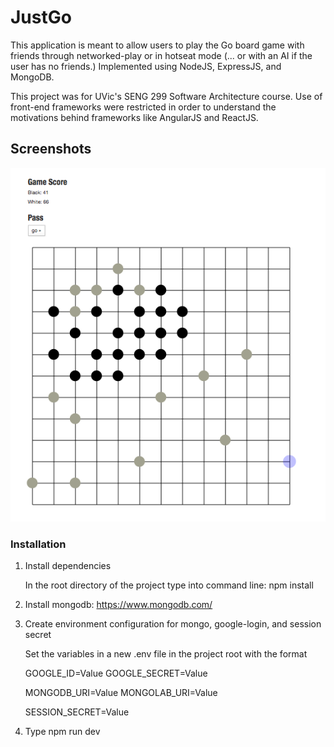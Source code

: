 # JustGo

This application is meant to allow users to play the Go board game
with friends through networked-play or in hotseat mode 
(... or with an AI if the user has no friends.)
Implemented using NodeJS, ExpressJS, and MongoDB.

This project was for UVic's SENG 299 Software Architecture course.
Use of front-end frameworks were restricted in order to understand the motivations 
behind frameworks like AngularJS and ReactJS.

## Screenshots

![Screenshot](/doc/screenshot.png) 



### Installation

1. Install dependencies

    In the root directory of the project type into command line: npm install 

2. Install mongodb: https://www.mongodb.com/

3. Create environment configuration for mongo, google-login, and session secret

    Set the variables in a new .env file in the project root with the format
    
    GOOGLE_ID=Value
    GOOGLE_SECRET=Value
    
    MONGODB_URI=Value
    MONGOLAB_URI=Value
    
    SESSION_SECRET=Value
    
3. Type npm run dev
